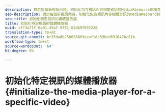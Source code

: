 ```yaml
---
description: 對於每個新視訊內容，初始化包含視訊內容相關資訊的MediaResource例項並載入媒體資源。
seo-description: 對於每個新視訊內容，初始化包含視訊內容相關資訊的MediaResource例項並載入媒體資源。
seo-title: 初始化特定視訊的媒體播放器
title: 初始化特定視訊的媒體播放器
uuid: aff3a71f-6e01-49af-9791-84db9f095238
translation-type: tm+mt
source-git-commit: bc35da8b258056809ceaf18e33bed631047bc81b
workflow-type: tm+mt
source-wordcount: '64'
ht-degree: 0%

---
```



# 初始化特定視訊的媒體播放器{#initialize-the-media-player-for-a-specific-video}
